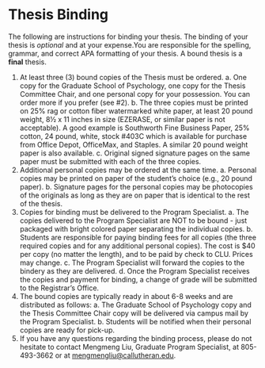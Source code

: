 # Thesis Binding

The following are instructions for binding your thesis.  The binding of your thesis is _optional_ and at your expense.You are responsible for the spelling, grammar, and correct APA formatting of your thesis. A bound thesis is a **final** thesis.  

1.	At least three (3) bound copies of the Thesis must be ordered.
a.	One copy for the Graduate School of Psychology, one copy for the Thesis Committee Chair, and one personal copy for your possession. You can order more if you prefer (see #2). 
b.	The three copies must be printed on 25% rag or cotton fiber watermarked white paper, at least 20 pound weight, 8½ x 11 inches in size (EZERASE, or similar paper is not acceptable). A good example is Southworth Fine Business Paper, 25% cotton, 24 pound, white, stock #403C which is available for purchase from Office Depot, OfficeMax, and Staples. A similar 20 pound weight paper is also available. 
c.	Original signed signature pages on the same paper must be submitted with each of the three copies.
2.	Additional personal copies may be ordered at the same time.
a.	Personal copies may be printed on paper of the student’s choice (e.g., 20 pound paper).
b.	Signature pages for the personal copies may be photocopies of the originals as long as they are on paper that is identical to the rest of the thesis.
3.	Copies for binding must be delivered to the Program Specialist. 
a.	The copies delivered to the Program Specialist are NOT to be bound - just packaged with bright colored paper separating the individual copies.
b.	Students are responsible for paying binding fees for all copies (the three required copies and for any additional personal copies). The cost is $40 per copy (no matter the length), and to be paid by check to CLU.  Prices may change.
c.	The Program Specialist will forward the copies to the bindery as they are delivered.
d.	Once the Program Specialist receives the copies and payment for binding, a change of grade will be submitted to the Registrar’s Office.
4.	The bound copies are typically ready in about 6-8 weeks and are distributed as follows:
a.	The Graduate School of Psychology copy and the Thesis Committee Chair copy will be delivered via campus mail by the Program Specialist.
b.	Students will be notified when their personal copies are ready for pick-up.
5.	If you have any questions regarding the binding process, please do not hesitate to contact Mengmeng Liu, Graduate Program Specialist, at 805-493-3662 or at mengmengliu@callutheran.edu.


